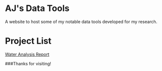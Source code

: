 # AJ's Data Tools
A website to host some of my notable data tools developed for my research.

# Project List
[Water Analysis Report](https://ansleybrown1337.github.io/V6_Water_Analysis.html
)

###Thanks for visiting!
